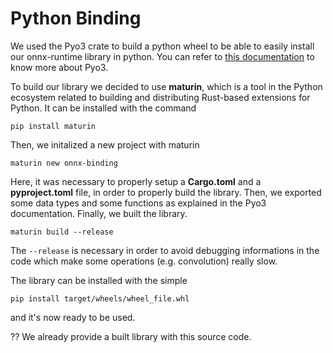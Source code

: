 # Python Binding
We used the Pyo3 crate to build a python wheel to be able to easily install our onnx-runtime library in python.
You can refer to [this documentation](https://pyo3.rs/main/getting_started) to know more about Pyo3.

To build our library we decided to use **maturin**, which is a tool in the Python ecosystem related to building and distributing Rust-based extensions for Python. It can be installed with the command

`pip install maturin`

Then, we initalized a new project with maturin

`maturin new onnx-binding`

Here, it was necessary to properly setup a **Cargo.toml** and a **pyproject.toml** file, in order to properly build the library. Then, we exported some data types and some functions as explained in the Pyo3 documentation. Finally, we built the library.

`maturin build --release`

The `--release` is necessary in order to avoid debugging informations in the code which make some operations (e.g. convolution) really slow.

The library can be installed with the simple

`pip install target/wheels/wheel_file.whl`

and it's now ready to be used.

?? We already provide a built library with this source code.